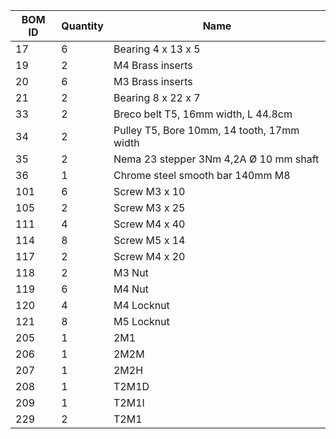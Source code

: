 | BOM ID | Quantity | Name | 
| --- | --- | --- | 
| 17 | 6 | Bearing 4 x 13 x 5 | 
| 19 | 2 | M4 Brass inserts |
| 20 | 6 | M3 Brass inserts |
| 21 | 2 | Bearing 8 x 22 x 7 |
| 33 | 2 | Breco belt T5, 16mm width, L 44.8cm |
| 34 | 2 | Pulley T5, Bore 10mm, 14 tooth, 17mm width | 
| 35 | 2 | Nema 23 stepper 3Nm 4,2A Ø 10 mm shaft | 
| 36 | 1 | Chrome steel smooth bar 140mm M8 |
| 101 | 6 | Screw M3 x 10 |
| 105 | 2 | Screw M3 x 25 |
| 111 | 4 | Screw M4 x 40 |
| 114 | 8 | Screw M5 x 14 |
| 117 | 2 | Screw M4 x 20 |
| 118 | 2 | M3 Nut | 
| 119 | 6 | M4 Nut  |
| 120 | 4 | M4 Locknut | 
| 121 | 8 | M5 Locknut | 
| 205 | 1 | 2M1 |
| 206 | 1 | 2M2M |
| 207 | 1 | 2M2H | 
| 208 | 1 | T2M1D |
| 209 | 1 | T2M1I |
| 229 | 2 | T2M1 |

